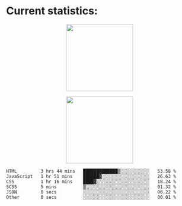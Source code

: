 
  # Current statistics:


<p align="center">
  <img height="180em" align="center" src="https://github-readme-stats.vercel.app/api?username=KZvilla&show_icons=true&hide_border=true&count_private=true&include_all_commits=true&theme=blue-green" /> 
</p>
<p align="center">
  <img height="180em"src="https://github-readme-stats.vercel.app/api/top-langs/?username=kzvilla" />
</p>

<p align="center">
</p>

<!--START_SECTION:waka-->

```text
HTML         3 hrs 44 mins   █████████████▒░░░░░░░░░░░   53.58 %
JavaScript   1 hr 51 mins    ██████▓░░░░░░░░░░░░░░░░░░   26.63 %
CSS          1 hr 16 mins    ████▓░░░░░░░░░░░░░░░░░░░░   18.24 %
SCSS         5 mins          ▒░░░░░░░░░░░░░░░░░░░░░░░░   01.32 %
JSON         0 secs          ░░░░░░░░░░░░░░░░░░░░░░░░░   00.22 %
Other        0 secs          ░░░░░░░░░░░░░░░░░░░░░░░░░   00.01 %
```

<!--END_SECTION:waka-->
